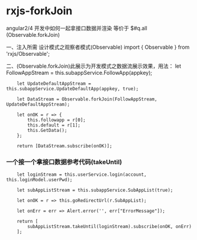 # rxjs-forkJoin
angular2/4 开发中如何一起拿接口数据并渲染
等价于 $#q.all  (Observable.forkJoin)

一、注入所需 设计模式之观察者模式(Observable)
import { Observable } from 'rxjs/Observable';

二、(Observable.forkJoin)此展示为开发模式之数据流展示效果，用法：
        let FollowAppStream = this.subappService.FollowApp(appkey);

        let UpdateDefaultAppStream = this.subappService.UpdateDefaultApp(appkey, true);

        let DataStream = Observable.forkJoin(FollowAppStream, UpdateDefaultAppStream);

        let onOK = r => {
            this.followapp = r[0];
            this.default = r[1];
            this.GetData();
        };

        return [DataStream.subscribe(onOK)];
 
### 一个接一个拿接口数据参考代码(takeUntil)

        let loginStream = this.userService.login(account, this.loginModel.userPwd);

        let subAppListStream = this.subappService.SubAppList(true);

        let onOK = r => this.goRedirectUrl(r.SubAppList);

        let onErr = err => Alert.error('', err["ErrorMessage"]);

        return [
            subAppListStream.takeUntil(loginStream).subscribe(onOK, onErr)
        ];
